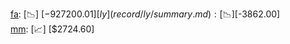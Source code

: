 [fa](record/fa/summary.md): [📉] [$-927200.01]  
[ly](record/ly/summary.md): [📉] [$-3862.00]  
[mm](record/mm/summary.md): [📈] [$2724.60]  
